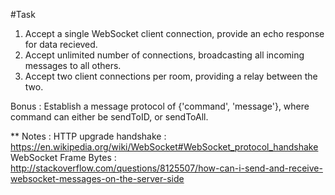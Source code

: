 #Task

1. Accept a single WebSocket client connection, provide an echo response for data recieved.
2. Accept unlimited number of connections, broadcasting all incoming messages to all others.
3. Accept two client connections per room, providing a relay between the two.

Bonus : Establish a message protocol of {'command', 'message'}, where command can either be sendToID, or sendToAll.

** Notes :
HTTP upgrade handshake : https://en.wikipedia.org/wiki/WebSocket#WebSocket_protocol_handshake
WebSocket Frame Bytes  : http://stackoverflow.com/questions/8125507/how-can-i-send-and-receive-websocket-messages-on-the-server-side

